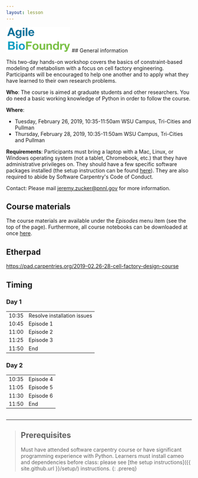```yaml
---
layout: lesson
---
```


<img src="ABF_Corner_Logo.png" alt="abf_logo">
## General information

This two-day hands-on workshop covers the basics of constraint-based modeling of metabolism with a focus on cell factory engineering. Participants will be encouraged to help one another and to apply what they have learned to their own research problems.

**Who**: The course is aimed at graduate students and other researchers. You do need a basic working knowledge of Python in order to follow the course.

**Where**:

* Tuesday, February 26, 2019, 10:35-11:50am WSU Campus, Tri-Cities and Pullman
* Thursday, February 28, 2019, 10:35-11:50am WSU Campus, Tri-Cities and Pullman

**Requirements**: Participants must bring a laptop with a Mac, Linux, or Windows operating system (not a tablet, Chromebook, etc.) that they have administrative privileges on. They should have a few specific software packages installed (the setup instruction can be found [here](setup)). They are also required to abide by Software Carpentry's Code of Conduct.

Contact: Please mail jeremy.zucker@pnnl.gov for more information.

## Course materials

The course materials are available under the *Episodes* menu item (see the top of the page).
Furthermore, all course notebooks can be downloaded at once [here](https://github.com/agilebiofoundry/2019-02.26-28-cell-factory-design-course/archive/master.zip).

## Etherpad

<https://pad.carpentries.org/2019-02.26-28-cell-factory-design-course>

## Timing

<div class="col-md-6">
    <h3>Day 1</h3>
    <table class="table table-striped">
      <tbody>
      <tr> <td>10:35</td>  <td>Resolve installation issues</td></tr>
      <tr> <td>10:45</td>  <td>Episode 1</td></tr>
      <tr> <td>11:00</td>  <td>Episode 2</td></tr>
      <tr> <td>11:25</td>  <td>Episode 3</td></tr>
      <tr> <td>11:50</td>  <td>End</td> </tr>
    </tbody></table>
  </div>
  <div class="col-md-6">
      <h3>Day 2</h3>
      <table class="table table-striped">
        <tbody>
        <tr> <td>10:35</td>  <td>Episode 4</td></tr>
      <tr> <td>11:05</td>  <td>Episode 5 </td> </tr>
      <tr> <td>11:30</td>  <td>Episode 6</td> </tr>
        <tr> <td>11:50</td>  <td>End</td> </tr>
      </tbody></table>
    </div>

##
----

> ## Prerequisites
>
> Must have attended software carpentry course or have significant programming experience with Python.
> Learners must install cameo and dependencies before class: please see [the setup instructions]({{ site.github.url }}/setup/) instructions.
{: .prereq}
